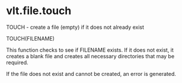 # vlt.file.touch

  TOUCH - create a file (empty) if it does not already exist
 
  TOUCH(FILENAME)
 
  This function checks to see if FILENAME exists. If it does not
  exist, it creates a blank file and creates all necessary
  directories that may be required.
 
  If the file does not exist and cannot be created, an error is
  generated.
